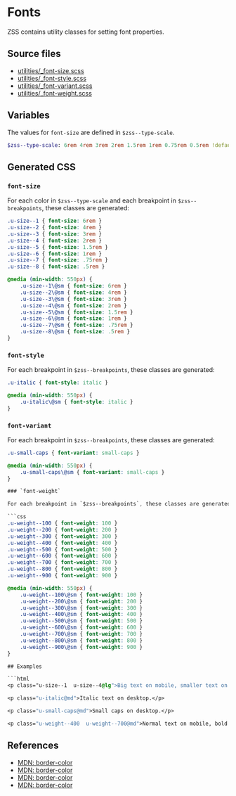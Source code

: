# Fonts

ZSS contains utility classes for setting font properties.

## Source files

- [utilities/_font-size.scss](../../src/utilities/_font-size.scss)
- [utilities/_font-style.scss](../../src/utilities/_font-style.scss)
- [utilities/_font-variant.scss](../../src/utilities/_font-variant.scss)
- [utilities/_font-weight.scss](../../src/utilities/_font-weight.scss)

## Variables

The values for `font-size` are defined in `$zss--type-scale`.

```sass
$zss--type-scale: 6rem 4rem 3rem 2rem 1.5rem 1rem 0.75rem 0.5rem !default;
```

## Generated CSS

### `font-size`

For each color in `$zss--type-scale` and each breakpoint  in `$zss--breakpoints`, these classes are generated:

```css
.u-size--1 { font-size: 6rem }
.u-size--2 { font-size: 4rem }
.u-size--3 { font-size: 3rem }
.u-size--4 { font-size: 2rem }
.u-size--5 { font-size: 1.5rem }
.u-size--6 { font-size: 1rem }
.u-size--7 { font-size: .75rem }
.u-size--8 { font-size: .5rem }

@media (min-width: 550px) {
    .u-size--1\@sm { font-size: 6rem }
    .u-size--2\@sm { font-size: 4rem }
    .u-size--3\@sm { font-size: 3rem }
    .u-size--4\@sm { font-size: 2rem }
    .u-size--5\@sm { font-size: 1.5rem }
    .u-size--6\@sm { font-size: 1rem }
    .u-size--7\@sm { font-size: .75rem }
    .u-size--8\@sm { font-size: .5rem }
}
```

### `font-style`

For each breakpoint in `$zss--breakpoints`, these classes are generated:

```css
.u-italic { font-style: italic }

@media (min-width: 550px) {
    .u-italic\@sm { font-style: italic }
}
```

### `font-variant`

For each breakpoint in `$zss--breakpoints`, these classes are generated:

```css
.u-small-caps { font-variant: small-caps }

@media (min-width: 550px) {
    .u-small-caps\@sm { font-variant: small-caps }
}

### `font-weight`

For each breakpoint in `$zss--breakpoints`, these classes are generated:

```css
.u-weight--100 { font-weight: 100 }
.u-weight--200 { font-weight: 200 }
.u-weight--300 { font-weight: 300 }
.u-weight--400 { font-weight: 400 }
.u-weight--500 { font-weight: 500 }
.u-weight--600 { font-weight: 600 }
.u-weight--700 { font-weight: 700 }
.u-weight--800 { font-weight: 800 }
.u-weight--900 { font-weight: 900 }

@media (min-width: 550px) {
    .u-weight--100\@sm { font-weight: 100 }
    .u-weight--200\@sm { font-weight: 200 }
    .u-weight--300\@sm { font-weight: 300 }
    .u-weight--400\@sm { font-weight: 400 }
    .u-weight--500\@sm { font-weight: 500 }
    .u-weight--600\@sm { font-weight: 600 }
    .u-weight--700\@sm { font-weight: 700 }
    .u-weight--800\@sm { font-weight: 800 }
    .u-weight--900\@sm { font-weight: 900 }
}

## Examples

```html
<p class="u-size--1  u-size--4@lg">Big text on mobile, smaller text on desktop.</p>

<p class="u-italic@md">Italic text on desktop.</p>

<p class="u-small-caps@md">Small caps on desktop.</p>

<p class="u-weight--400  u-weight--700@md">Normal text on mobile, bold text on desktop.</p>
```

## References

- [MDN: border-color](https://developer.mozilla.org/en/docs/Web/CSS/font-size)
- [MDN: border-color](https://developer.mozilla.org/en/docs/Web/CSS/font-style)
- [MDN: border-color](https://developer.mozilla.org/en/docs/Web/CSS/font-variant)
- [MDN: border-color](https://developer.mozilla.org/en/docs/Web/CSS/font-weight)
